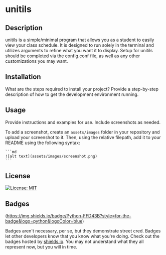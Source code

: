# unitils

## Description

unitils is a simple/minimal program that allows you as a student to easily view your class schedule.
It is designed to run solely in the terminal and utilizes arguments to refine what you want it to display.
Setup for unitils should be completed via the config.conf file, as well as any other customizations you may want.

## Installation

What are the steps required to install your project? Provide a step-by-step description of how to get the development environment running.

## Usage

Provide instructions and examples for use. Include screenshots as needed.

To add a screenshot, create an `assets/images` folder in your repository and upload your screenshot to it. Then, using the relative filepath, add it to your README using the following syntax:

    ```md
    ![alt text](assets/images/screenshot.png)
    ```

## License

[![License: MIT](https://img.shields.io/badge/License-MIT-yellow.svg)](https://opensource.org/licenses/MIT)

## Badges

(https://img.shields.io/badge/Python-FFD43B?style=for-the-badge&logo=python&logoColor=blue)

Badges aren't necessary, per se, but they demonstrate street cred. Badges let other developers know that you know what you're doing. Check out the badges hosted by [shields.io](https://shields.io/). You may not understand what they all represent now, but you will in time.
